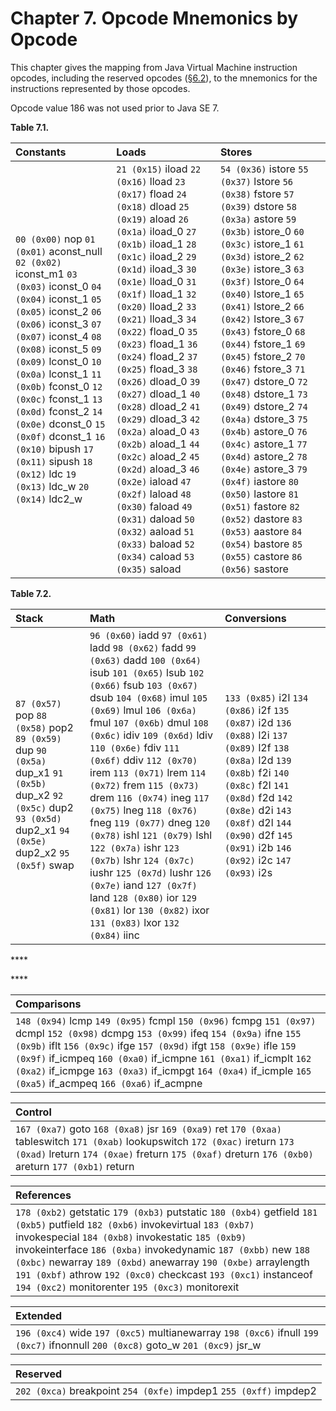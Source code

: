 # Chapter 7. Opcode Mnemonics by Opcode

This chapter gives the mapping from Java Virtual Machine instruction opcodes, including the reserved opcodes \([§6.2](https://docs.oracle.com/javase/specs/jvms/se8/html/jvms-6.html#jvms-6.2)\), to the mnemonics for the instructions represented by those opcodes.

Opcode value 186 was not used prior to Java SE 7.

**Table 7.1.** 

| Constants | Loads | Stores |
| :--- | :--- | :--- |
|  `00 (0x00)`    nop `01 (0x01)`    aconst\_null `02 (0x02)`    iconst\_m1 `03 (0x03)`    iconst\_0 `04 (0x04)`    iconst\_1 `05 (0x05)`    iconst\_2 `06 (0x06)`    iconst\_3 `07 (0x07)`    iconst\_4 `08 (0x08)`    iconst\_5 `09 (0x09)`    lconst\_0 `10 (0x0a)`    lconst\_1 `11 (0x0b)`    fconst\_0 `12 (0x0c)`    fconst\_1 `13 (0x0d)`    fconst\_2 `14 (0x0e)`    dconst\_0 `15 (0x0f)`    dconst\_1 `16 (0x10)`    bipush `17 (0x11)`    sipush `18 (0x12)`    ldc `19 (0x13)`    ldc\_w `20 (0x14)`    ldc2\_w        |  `21 (0x15)`    iload `22 (0x16)`    lload `23 (0x17)`    fload `24 (0x18)`    dload `25 (0x19)`    aload `26 (0x1a)`    iload\_0 `27 (0x1b)`    iload\_1 `28 (0x1c)`    iload\_2 `29 (0x1d)`    iload\_3 `30 (0x1e)`    lload\_0 `31 (0x1f)`    lload\_1 `32 (0x20)`    lload\_2 `33 (0x21)`    lload\_3 `34 (0x22)`    fload\_0 `35 (0x23)`    fload\_1 `36 (0x24)`    fload\_2 `37 (0x25)`    fload\_3 `38 (0x26)`    dload\_0 `39 (0x27)`    dload\_1 `40 (0x28)`    dload\_2 `41 (0x29)`    dload\_3 `42 (0x2a)`    aload\_0 `43 (0x2b)`    aload\_1 `44 (0x2c)`    aload\_2 `45 (0x2d)`    aload\_3 `46 (0x2e)`    iaload `47 (0x2f)`    laload `48 (0x30)`    faload `49 (0x31)`    daload `50 (0x32)`    aaload `51 (0x33)`    baload `52 (0x34)`    caload `53 (0x35)`    saload        |  `54 (0x36)`    istore `55 (0x37)`    lstore `56 (0x38)`    fstore `57 (0x39)`    dstore `58 (0x3a)`    astore `59 (0x3b)`    istore\_0 `60 (0x3c)`    istore\_1 `61 (0x3d)`    istore\_2 `62 (0x3e)`    istore\_3 `63 (0x3f)`    lstore\_0 `64 (0x40)`    lstore\_1 `65 (0x41)`    lstore\_2 `66 (0x42)`    lstore\_3 `67 (0x43)`    fstore\_0 `68 (0x44)`    fstore\_1 `69 (0x45)`    fstore\_2 `70 (0x46)`    fstore\_3 `71 (0x47)`    dstore\_0 `72 (0x48)`    dstore\_1 `73 (0x49)`    dstore\_2 `74 (0x4a)`    dstore\_3 `75 (0x4b)`    astore\_0 `76 (0x4c)`    astore\_1 `77 (0x4d)`    astore\_2 `78 (0x4e)`    astore\_3 `79 (0x4f)`    iastore `80 (0x50)`    lastore `81 (0x51)`    fastore `82 (0x52)`    dastore `83 (0x53)`    aastore `84 (0x54)`    bastore `85 (0x55)`    castore `86 (0x56)`    sastore        |

**Table 7.2.** 

| Stack | Math | Conversions |
| :--- | :--- | :--- |
|  `87 (0x57)`    pop `88 (0x58)`    pop2 `89 (0x59)`    dup `90 (0x5a)`    dup\_x1 `91 (0x5b)`    dup\_x2 `92 (0x5c)`    dup2 `93 (0x5d)`    dup2\_x1 `94 (0x5e)`    dup2\_x2 `95 (0x5f)`    swap        |   `96 (0x60)`    iadd  `97 (0x61)`    ladd  `98 (0x62)`    fadd  `99 (0x63)`    dadd `100 (0x64)`    isub `101 (0x65)`    lsub `102 (0x66)`    fsub `103 (0x67)`    dsub `104 (0x68)`    imul `105 (0x69)`    lmul `106 (0x6a)`    fmul `107 (0x6b)`    dmul `108 (0x6c)`    idiv `109 (0x6d)`    ldiv `110 (0x6e)`    fdiv `111 (0x6f)`    ddiv `112 (0x70)`    irem `113 (0x71)`    lrem `114 (0x72)`    frem `115 (0x73)`    drem `116 (0x74)`    ineg `117 (0x75)`    lneg `118 (0x76)`    fneg `119 (0x77)`    dneg `120 (0x78)`    ishl `121 (0x79)`    lshl `122 (0x7a)`    ishr `123 (0x7b)`    lshr `124 (0x7c)`    iushr `125 (0x7d)`    lushr `126 (0x7e)`    iand `127 (0x7f)`    land `128 (0x80)`    ior `129 (0x81)`    lor `130 (0x82)`    ixor `131 (0x83)`    lxor `132 (0x84)`    iinc        |  `133 (0x85)`    i2l `134 (0x86)`    i2f `135 (0x87)`    i2d `136 (0x88)`    l2i `137 (0x89)`    l2f `138 (0x8a)`    l2d `139 (0x8b)`    f2i `140 (0x8c)`    f2l `141 (0x8d)`    f2d `142 (0x8e)`    d2i `143 (0x8f)`    d2l `144 (0x90)`    d2f `145 (0x91)`    i2b `146 (0x92)`    i2c `147 (0x93)`    i2s        |

\*\*\*\*

\*\*\*\*

| Comparisons |
| :--- |
|  `148 (0x94)`    lcmp `149 (0x95)`    fcmpl `150 (0x96)`    fcmpg `151 (0x97)`    dcmpl `152 (0x98)`    dcmpg `153 (0x99)`    ifeq `154 (0x9a)`    ifne `155 (0x9b)`    iflt `156 (0x9c)`    ifge `157 (0x9d)`    ifgt `158 (0x9e)`    ifle `159 (0x9f)`    if\_icmpeq `160 (0xa0)`    if\_icmpne `161 (0xa1)`    if\_icmplt `162 (0xa2)`    if\_icmpge `163 (0xa3)`    if\_icmpgt `164 (0xa4)`    if\_icmple `165 (0xa5)`    if\_acmpeq `166 (0xa6)`    if\_acmpne        |

| Control |
| :--- |
|  `167 (0xa7)`    goto `168 (0xa8)`    jsr `169 (0xa9)`    ret `170 (0xaa)`    tableswitch `171 (0xab)`    lookupswitch `172 (0xac)`    ireturn `173 (0xad)`    lreturn `174 (0xae)`    freturn `175 (0xaf)`    dreturn `176 (0xb0)`    areturn `177 (0xb1)`    return |





| References |
| :--- |
|  `178 (0xb2)`    getstatic `179 (0xb3)`    putstatic `180 (0xb4)`    getfield `181 (0xb5)`    putfield `182 (0xb6)`    invokevirtual `183 (0xb7)`    invokespecial `184 (0xb8)`    invokestatic `185 (0xb9)`    invokeinterface `186 (0xba)`    invokedynamic `187 (0xbb)`    new `188 (0xbc)`    newarray `189 (0xbd)`    anewarray `190 (0xbe)`    arraylength `191 (0xbf)`    athrow `192 (0xc0)`    checkcast `193 (0xc1)`    instanceof `194 (0xc2)`    monitorenter `195 (0xc3)`    monitorexit        |

| Extended |
| :--- |
|  `196 (0xc4)`    wide `197 (0xc5)`    multianewarray `198 (0xc6)`    ifnull `199 (0xc7)`    ifnonnull `200 (0xc8)`    goto\_w `201 (0xc9)`    jsr\_w        |

| Reserved |
| :--- |
|  `202 (0xca)`    breakpoint `254 (0xfe)`    impdep1 `255 (0xff)`    impdep2        |

